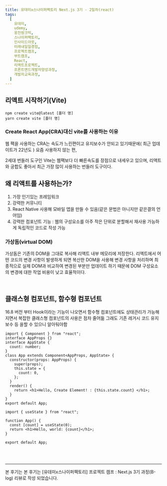 ```yaml
---
title: 유데미x스나이퍼팩토리 Next.js 3기 - 2일차(react)
tags:
  [
    유데미,
    udemy,
    웅진씽크빅,
    스나이퍼팩토리,
    인사이드아웃,
    미래내일일경험,
    프로젝트캠프,
    부트캠프,
    React,
    리액트프로젝트,
    프론트엔드개발자양성과정,
    개발자교육과정,
  ]
---
```


## 리액트 시작하기(Vite)

```
npm create vite@latest [폴더 명]
yarn create vite [폴더 명]

```

### Create React App(CRA)대신 vite를 사용하는 이유

웹 팩을 사용하는 CRA는 속도가 느린편이고 유지보수가 안되고 있기때문에( 최근 업데이트가 22년도 ) 요즘 사용하지 않는 편,

2세대 번들러 도구인 Vite는 웹팩보다 더 빠른속도를 장점으로 내세우고 있으며, 리액트와 궁합도 좋아서 최근 가장 많이 사용하는 번들러 도구이다.

## 왜 리액트를 사용하는가?

1. 가장 인기있는 프레임워크
2. 강력한 커뮤니티
3. React Native 사용해 모바일 앱을 만들 수 있음(같은 문법은 아니지만 같은결의 언어임)
4. 강력한 컴포넌트 기능 : 웹의 구성요소를 아주 작은 단위로 분할해서 재사용 가능하게 독립적인 코드로 작성 가능

### 가상돔(virtual DOM)

가상돔은 기존의 DOM을 그대로 복사해 리액트 내부 메모리에 저장한다. 리엑트에서 어떤 코드의 변경 사항이 발생하게 되면 복산한 DOM을 사용해 변경 사항을 처리하며 최종적으로 실제 DOM과 비교하여 변경된 부분만 업데이트 하기 때문에 DOM 구성요소의 변경에 대한 작업 비용이 낮고 효율적이다.

<br />

## 클래스형 컴포넌트, 함수형 컴포넌트

16.8 버전 부터 Hook이라는 기능이 나오면서 함수형 컴포넌트에도 상태관리가 가능해지면서 복잡한 클래스형 컴포넌트의 사용은 점차 줄어듦 그래도 기존 레거시 코드 유지보수 등 을할 수 있으니 알아둬야함

```tsx title='클래스형 컴포넌트'
import { Component } from "react";
interface AppProps {}
interface AppState {
  count: number;
}
class App extends Component<AppProps, AppState> {
  constructor(props: AppProps) {
    super(props);
    this.state = {
      count: 0,
    };
  }
  render() {
    return <h1>Hello, Create Element! : {this.state.count} </h1>;
  }
}
export default App;
```

```tsx title='함수형 컴포넌트'
import { useState } from "react";

function App() {
  const [count] = useState(0);
  return <h1>Hello, world: {count}</h1>;
}

export default App;
```

<br />
<br />

---

본 후기는 본 후기는 [유데미x스나이퍼팩토리] 프로젝트 캠프 : Next.js 3기 과정(B-log) 리뷰로 작성 되었습니다.
